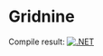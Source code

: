 # Gridnine

Compile result: [![.NET](https://github.com/Sergei3190/Gridnine/actions/workflows/dotnet.yml/badge.svg)](https://github.com/Sergei3190/Gridnine/actions/workflows/dotnet.yml)

